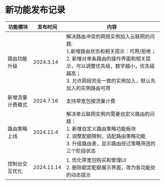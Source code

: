 # 新功能发布记录

| 功能模块         | 发布时间   | 内容                                                         |
| ---------------- | ---------- | ------------------------------------------------------------ |
| 路由功能升级     | 2024.3.14  | 解决路由冲突的网络实例加入云联网的问题:<br/>1.新增路由状态和相关提示：可用/拒绝；<br/>2. 新增对单条路由的操作界面和相关提示，可以调整优先级，数字越小，优先级越高；<br/>3. 允许网段完全一致的实例加入，默认先加入的实例路由可用 |
| 新增流量计费模式 | 2024.7.16  | 支持带宽包按流量计费                                         |
| 路由策略上线     | 2024.11.4  | 解决单云联网实例内需要自定义路由的问题：<br/>1. 新增自定义路由策略功能板块<br/>2. 调整配额限制，适配路由策略功能<br/>3. 升级路由表，显示路由经过策略筛选的三个阶段状态 |
| 控制台交互优化   | 2024.11.14 | 1. 优化带宽包购买和管理UI<br />2. 删除额定配额展示界面，改为各功能处的动态提示 |

